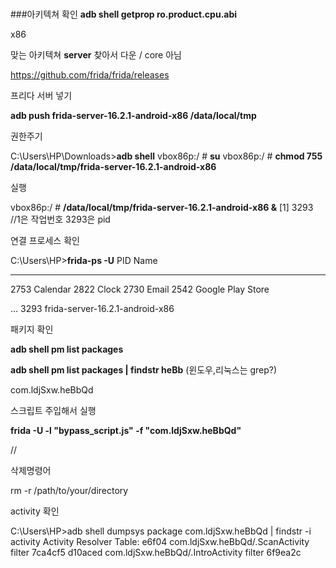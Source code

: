 # 

###아키텍쳐 확인
**adb shell getprop ro.product.cpu.abi**

x86

맞는 아키텍쳐 **server** 찾아서 다운 / core 아님

https://github.com/frida/frida/releases

프리다 서버 넣기

**adb push frida-server-16.2.1-android-x86 /data/local/tmp**

권한주기

C:\Users\HP\Downloads>**adb shell**
vbox86p:/ # **su**
vbox86p:/ # **chmod 755 /data/local/tmp/frida-server-16.2.1-android-x86**

실행

vbox86p:/ # **/data/local/tmp/frida-server-16.2.1-android-x86 &**
[1] 3293   //1은 작업번호 3293은 pid

연결 프로세스 확인

C:\Users\HP>**frida-ps -U**
PID  Name

---

2753  Calendar
2822  Clock
2730  Email
2542  Google Play Store

…
3293  frida-server-16.2.1-android-x86

패키지 확인

**adb shell pm list packages**

**adb shell pm list packages | findstr heBb** (윈도우,리눅스는 grep?)

com.ldjSxw.heBbQd

스크립트 주입해서 실행

**frida -U -l "bypass_script.js" -f "com.ldjSxw.heBbQd"**

//

삭제명령어 

rm -r /path/to/your/directory

activity 확인

C:\Users\HP>adb shell dumpsys package com.ldjSxw.heBbQd | findstr -i activity
Activity Resolver Table:
e6f04 com.ldjSxw.heBbQd/.ScanActivity filter 7ca4cf5
d10aced com.ldjSxw.heBbQd/.IntroActivity filter 6f9ea2c
